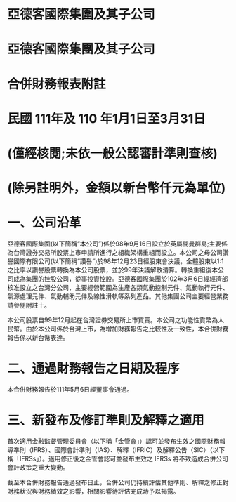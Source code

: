 # 亞德客國際集圍及其子公司

# 亞德客國際集團及其子公司

# 合併財務報表附註

# 民國 111年及 110 年1月1日至3月31日

# (僅經核閱;未依一般公認審計準則查核)

# (除另註明外，金額以新台幣仟元為單位)

# 一、公司沿革

亞德客國際集圍(以下簡稱“本公司”)係於98年9月16日設立於英屬開曼群島;主要係為台灣證券交易所股票上市申請所進行之組織架構重組而設立。本公司之母公司讚譽國際有限公司(以下簡稱“讚譽”)於98年12月23日經股東會決議，全體股東以1:1之比率以讚譽股票轉換為本公司股票，並於99年決議解散清算。轉換重組後本公司成為集團的控股公司，從事投資控股。亞德客國際集團於102年3月6日經經濟部核准設立之台灣分公司，主要經營範圍為生產各類氣動控制元件、氣動執行元件、氣源處理元件、氣動輔助元件及線性滑軌等系列產品。其他集團公司主要經營業務請參閱附註十。

本公司股票自99年12月起在台灣證券交易所上市買賣。本公司之功能性貨幣為人民幣。由於本公司係於台灣上市，為增加財務報告之比較性及一致性，本合併財務報告係以新台幣表達。

# 二、通過財務報告之日期及程序

本合併財務報告於111年5月6日經董事會通過。

# 三、新發布及修訂準則及解釋之適用

首次適用金融監督管理委員會（以下稱「金管會」）認可並發布生效之國際財務報導準則（IFRS）、國際會計準則（IAS）、解釋（IFRIC）及解釋公告（SIC）（以下稱「IFRSs」）。適用修正後之金管會認可並發布生效之 IFRSs 將不致造成合併公司會計政策之重大變動。

截至本合併財務報告通過發布日止，合併公司仍持續評估其他準則、解釋之修正對財務狀況與財務績效之影響，相關影響待評估完成時予以揭露。